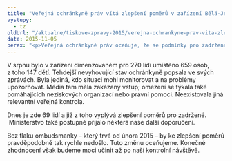 ```yaml
---
title: "Veřejná ochránkyně práv vítá zlepšení poměrů v zařízení Bělá-Jezová"
vystupy:
  - tz
oldUrl: "/aktualne/tiskove-zpravy-2015/verejna-ochrankyne-prav-vita-zlepseni-pomeru-v-zarizeni-bela-jezova"
date: 2015-11-05
perex: "<p>Veřejná ochránkyně práv oceňuje, že se podmínky pro zadržené cizince v zařízení Bělá-Jezová na základě jejích doporučení zlepšily. Dnes zde panují diametrálně odlišné podmínky, než jaké jsme zaznamenali při naší návštěvě v srpnu nebo začátkem října.</p>"
---
```


<!-- imported from the old website -->

<p>V srpnu bylo v zařízení dimenzovaném pro 270 lidí umístěno 659 osob, z toho 147 dětí. Tehdejší nevyhovující stav ochránkyně popsala ve svých zprávách. Byla jediná, kdo situaci mohl monitorovat a na problémy upozorňovat. Média tam měla zakázaný vstup; omezení se týkala také pomáhajících neziskových organizací nebo právní pomoci. Neexistovala jiná relevantní veřejná kontrola.</p> <p>Dnes je zde 69 lidí a již z toho vyplývá zlepšení poměrů pro zadržené.  Ministerstvo také postupně přijalo některá naše další doporučení. </p> <p>Bez tlaku ombudsmanky – který trvá od února 2015 – by ke zlepšení poměrů pravděpodobně tak rychle nedošlo. Tuto změnu oceňujeme. Konečné zhodnocení však budeme moci učinit až po naší kontrolní návštěvě.</p>
